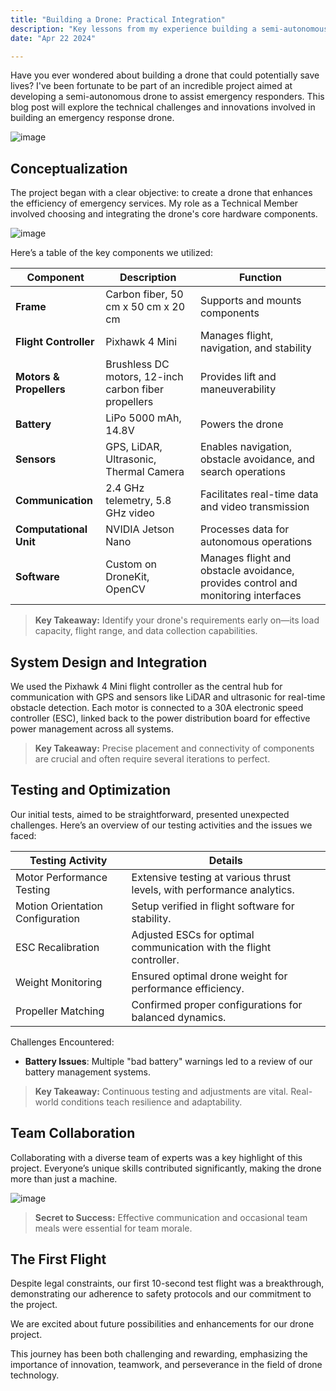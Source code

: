 ```yaml
---
title: "Building a Drone: Practical Integration"
description: "Key lessons from my experience building a semi-autonomous drone."
date: "Apr 22 2024"

---
```

Have you ever wondered about building a drone that could potentially save lives? I've been fortunate to be part of an incredible project aimed at developing a semi-autonomous drone to assist emergency responders. This blog post will explore the technical challenges and innovations involved in building an emergency response drone.

![image](/Quadcoptor.webp)

## Conceptualization

The project began with a clear objective: to create a drone that enhances the efficiency of emergency services. My role as a Technical Member involved choosing and integrating the drone's core hardware components.

![image](pixhawk.jpg)

Here’s a table of the key components we utilized:

| **Component**              | **Description**                                      | **Function**                                                                                   |
|----------------------------|------------------------------------------------------|------------------------------------------------------------------------------------------------|
| **Frame**                  | Carbon fiber, 50 cm x 50 cm x 20 cm                  | Supports and mounts components                                                                 |
| **Flight Controller**      | Pixhawk 4 Mini                                       | Manages flight, navigation, and stability                                                     |
| **Motors & Propellers**    | Brushless DC motors, 12-inch carbon fiber propellers | Provides lift and maneuverability                                                              |
| **Battery**                | LiPo 5000 mAh, 14.8V                                 | Powers the drone                                                                               |
| **Sensors**                | GPS, LiDAR, Ultrasonic, Thermal Camera               | Enables navigation, obstacle avoidance, and search operations                                  |
| **Communication**          | 2.4 GHz telemetry, 5.8 GHz video                     | Facilitates real-time data and video transmission                                              |
| **Computational Unit**     | NVIDIA Jetson Nano                                   | Processes data for autonomous operations                                                       |
| **Software**               | Custom on DroneKit, OpenCV                           | Manages flight and obstacle avoidance, provides control and monitoring interfaces              |

> **Key Takeaway:** Identify your drone's requirements early on—its load capacity, flight range, and data collection capabilities.

## System Design and Integration

We used the Pixhawk 4 Mini flight controller as the central hub for communication with GPS and sensors like LiDAR and ultrasonic for real-time obstacle detection. Each motor is connected to a 30A electronic speed controller (ESC), linked back to the power distribution board for effective power management across all systems.

> **Key Takeaway:** Precise placement and connectivity of components are crucial and often require several iterations to perfect.

## Testing and Optimization

Our initial tests, aimed to be straightforward, presented unexpected challenges. Here’s an overview of our testing activities and the issues we faced:

| Testing Activity                 | Details                                                                 |
|----------------------------------|-------------------------------------------------------------------------|
| Motor Performance Testing        | Extensive testing at various thrust levels, with performance analytics. |
| Motion Orientation Configuration | Setup verified in flight software for stability.                        |
| ESC Recalibration                | Adjusted ESCs for optimal communication with the flight controller.     |
| Weight Monitoring                | Ensured optimal drone weight for performance efficiency.                |
| Propeller Matching               | Confirmed proper configurations for balanced dynamics.                  |

Challenges Encountered:
- **Battery Issues**: Multiple "bad battery" warnings led to a review of our battery management systems.

>**Key Takeaway:** Continuous testing and adjustments are vital. Real-world conditions teach resilience and adaptability.

## Team Collaboration

Collaborating with a diverse team of experts was a key highlight of this project. Everyone’s unique skills contributed significantly, making the drone more than just a machine.

![image](Teamwork.webp)

>**Secret to Success:** Effective communication and occasional team meals were essential for team morale.

## The First Flight

Despite legal constraints, our first 10-second test flight was a breakthrough, demonstrating our adherence to safety protocols and our commitment to the project.



We are excited about future possibilities and enhancements for our drone project.

This journey has been both challenging and rewarding, emphasizing the importance of innovation, teamwork, and perseverance in the field of drone technology.
